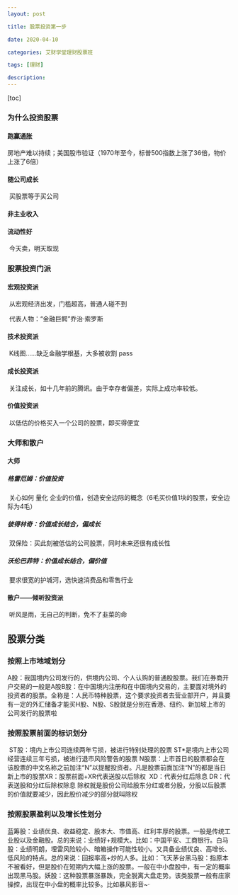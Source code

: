 ```yaml
---
layout: post

title: 股票投资第一步

date: 2020-04-10

categories: 艾财学堂理财股票班

tags: [理财]

description: 
---
```


[toc]

### 为什么投资股票
#### 跑赢通胀
​			房地产难以持续；美国股市验证（1970年至今，标普500指数上涨了36倍，物价上涨了6倍）
#### 随公司成长
​			买股票等于买公司
#### 非主业收入
#### 流动性好
​			今天卖，明天取现
### 股票投资门派
#### 宏观投资派
​			从宏观经济出发，门槛超高，普通人碰不到

​			代表人物：“金融巨鳄”乔治·索罗斯

#### 技术投资派
​			K线图......缺乏金融学根基，大多被收割 pass
#### 成长投资派
​			关注成长，如十几年前的腾讯。由于幸存者偏差，实际上成功率较低。
#### 价值投资派
​			以低估的价格买入一个公司的股票，即买得便宜
### 大师和散户
#### 大师
##### 格雷厄姆：价值投资
​				关心如何 量化 企业的价值，创造安全边际的概念（6毛买价值1块的股票，安全边际为4毛）
##### 彼得林奇：价值成长结合，偏成长
​				双保险：买此刻被低估的公司股票，同时未来还很有成长性
##### 沃伦巴菲特：价值成长结合，偏价值
​				要求很宽的护城河，选快速消费品和零售行业
#### 散户——倾听投资派
​			听风是雨，无自己的判断，免不了韭菜的命



## 股票分类
### 按照上市地域划分 

​		A股：我国境内公司发行的，供境内公司、个人认购的普通股股票。我们在券商开户交易的一般是A股
​		B股：在中国境内注册和在中国境内交易的，主要面对境外的投资者的股票。全称是：人民币特种股票，这个要求投资者去营业部开户，并且要有一定的外汇储备才能买
​		H股、N股、S股就是分别在香港、纽约、新加坡上市的公司发行的股票啦

### 按照股票前面的标识划分
​		ST股：境内上市公司连续两年亏损，被进行特别处理的股票
​		ST*是境内上市公司经营连续三年亏损，被进行退市风险警告的股票
​		N股票：上市首日的股票都会在该股票的中文名称之前加注“N”以提醒投资者。凡是股票前面加注“N”的都是当日新上市的股票 
​		XR：股票前面+XR代表送股以后除权 
​		XD：代表分红后除息
​		DR：代表送股和分红后除权除息
​			除权就是股份公司给股东分红或者分股，分股以后股票的价值就要减少，因此股价减少的部分就叫除权

### 按照股票盈利以及增长性划分

​		蓝筹股：业绩优良、收益稳定、股本大、市值高、红利丰厚的股票。一般是传统工业股以及金融股。总的来说：业绩好+规模大。比如：中国平安、工商银行。
​		白马股：业绩明朗，埋雷风险较小、暗箱操作可能性较小。又具备业绩优良、高增长、低风险的特点。总的来说：回报率高+炒的人多。比如：飞天茅台
​		黑马股：指原本不被看好，但是股价在短期内大幅上涨的股票。一般在中小盘股中，有一定的概率出现黑马股。
​		妖股：这种股票暴涨暴跌，完全脱离大盘走势。该类股票一般有庄家操控，出现在中小盘的概率比较多。比如暴风影音~·